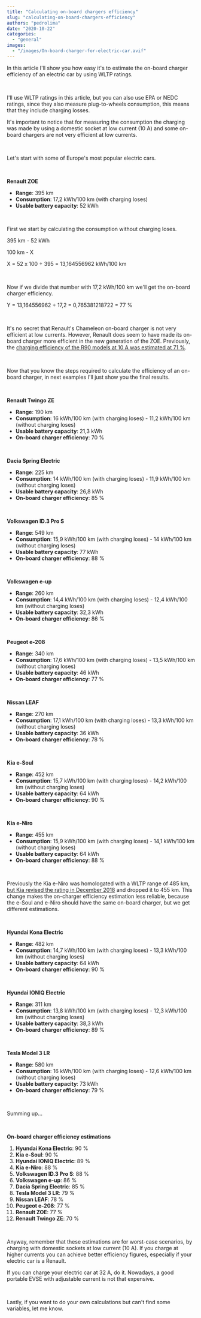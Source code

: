 ```yaml
---
title: "Calculating on-board chargers efficiency"
slug: "calculating-on-board-chargers-efficiency"
authors: "pedrolima"
date: "2020-10-22"
categories: 
  - "general"
images: 
  - "/images/On-board-charger-for-electric-car.avif"
---
```


In this article I'll show you how easy it's to estimate the on-board charger efficiency of an electric car by using WLTP ratings.

 

I'll use WLTP ratings in this article, but you can also use EPA or NEDC ratings, since they also measure plug-to-wheels consumption, this means that they include charging losses.

It's important to notice that for measuring the consumption the charging was made by using a domestic socket at low current (10 A) and some on-board chargers are not very efficient at low currents.

 

Let's start with some of Europe's most popular electric cars.

 

**Renault ZOE**

- **Range**: 395 km
- **Consumption**: 17,2 kWh/100 km (with charging loses)
- **Usable battery capacity**: 52 kWh

 

First we start by calculating the consumption without charging loses.

395 km - 52 kWh

100 km - X

X = 52 x 100 ÷ 395 = 13,164556962 kWh/100 km

 

Now if we divide that number with 17,2 kWh/100 km we'll get the on-board charger efficiency.

Y = 13,164556962 ÷ 17,2 = 0,765381218722 = 77 %

 

It's no secret that Renault's Chameleon on-board charger is not very efficient at low currents. However, Renault does seem to have made its on-board charger more efficient in the new generation of the ZOE. Previously, the [charging efficiency of the R90 models at 10 A was estimated at 71 %](/2016/12/17/renault-zoe-charging-time-efficiency/).

 

Now that you know the steps required to calculate the efficiency of an on-board charger, in next examples I'll just show you the final results.

 

**Renault Twingo ZE**

- **Range**: 190 km
- **Consumption**: 16 kWh/100 km (with charging loses) - 11,2 kWh/100 km (without charging loses)
- **Usable battery capacity**: 21,3 kWh
- **On-board charger efficiency**: 70 %

 

**Dacia Spring Electric**

- **Range**: 225 km
- **Consumption**: 14 kWh/100 km (with charging loses) - 11,9 kWh/100 km (without charging loses)
- **Usable battery capacity**: 26,8 kWh
- **On-board charger efficiency**: 85 %

 

**Volkswagen ID.3 Pro S**

- **Range**: 549 km
- **Consumption**: 15,9 kWh/100 km (with charging loses) - 14 kWh/100 km (without charging loses)
- **Usable battery capacity**: 77 kWh
- **On-board charger efficiency**: 88 %

 

**Volkswagen e-up**

- **Range**: 260 km
- **Consumption**: 14,4 kWh/100 km (with charging loses) - 12,4 kWh/100 km (without charging loses)
- **Usable battery capacity**: 32,3 kWh
- **On-board charger efficiency**: 86 %

 

**Peugeot e-208**

- **Range**: 340 km
- **Consumption**: 17,6 kWh/100 km (with charging loses) - 13,5 kWh/100 km (without charging loses)
- **Usable battery capacity**: 46 kWh
- **On-board charger efficiency**: 77 %

 

**Nissan LEAF**

- **Range**: 270 km
- **Consumption**: 17,1 kWh/100 km (with charging loses) - 13,3 kWh/100 km (without charging loses)
- **Usable battery capacity**: 36 kWh
- **On-board charger efficiency**: 78 %

 

**Kia e-Soul**

- **Range**: 452 km
- **Consumption**: 15,7 kWh/100 km (with charging loses) - 14,2 kWh/100 km (without charging loses)
- **Usable battery capacity**: 64 kWh
- **On-board charger efficiency**: 90 %

 

**Kia e-Niro**

- **Range**: 455 km
- **Consumption**: 15,9 kWh/100 km (with charging loses) - 14,1 kWh/100 km (without charging loses)
- **Usable battery capacity**: 64 kWh
- **On-board charger efficiency**: 88 %

 

Previously the Kia e-Niro was homologated with a WLTP range of 485 km, [but Kia revised the rating in December 2018](https://press.kia.com/eu/en/home/media-resouces/press-releases/2018/New_homologated_range_figures_for_Kia_e-Niro.html) and dropped it to 455 km. This change makes the on-charger efficiency estimation less reliable, because the e-Soul and e-Niro should have the same on-board charger, but we get different estimations.

 

**Hyundai Kona Electric**

- **Range**: 482 km
- **Consumption**: 14,7 kWh/100 km (with charging loses) - 13,3 kWh/100 km (without charging loses)
- **Usable battery capacity**: 64 kWh
- **On-board charger efficiency**: 90 %

 

**Hyundai IONIQ Electric**

- **Range**: 311 km
- **Consumption**: 13,8 kWh/100 km (with charging loses) - 12,3 kWh/100 km (without charging loses)
- **Usable battery capacity**: 38,3 kWh
- **On-board charger efficiency**: 89 %

 

**Tesla Model 3 LR**

- **Range**: 580 km
- **Consumption**: 16 kWh/100 km (with charging loses) - 12,6 kWh/100 km (without charging loses)
- **Usable battery capacity**: 73 kWh
- **On-board charger efficiency**: 79 %

 

Summing up...

 

**On-board charger efficiency estimations**

1. **Hyundai Kona Electric**: 90 %
2. **Kia e-Soul**: 90 %
3. **Hyundai IONIQ Electric**: 89 %
4. **Kia e-Niro**: 88 %
5. **Volkswagen ID.3 Pro S**: 88 %
6. **Volkswagen e-up**: 86 %
7. **Dacia Spring Electric**: 85 %
8. **Tesla Model 3 LR**: 79 %
9. **Nissan LEAF**: 78 %
10. **Peugeot e-208**: 77 %
11. **Renault ZOE**: 77 %
12. **Renault Twingo ZE**: 70 %

 

Anyway, remember that these estimations are for worst-case scenarios, by charging with domestic sockets at low current (10 A). If you charge at higher currents you can achieve better efficiency figures, especially if your electric car is a Renault.

If you can charge your electric car at 32 A, do it. Nowadays, a good portable EVSE with adjustable current is not that expensive.

 

Lastly, if you want to do your own calculations but can't find some variables, let me know.
